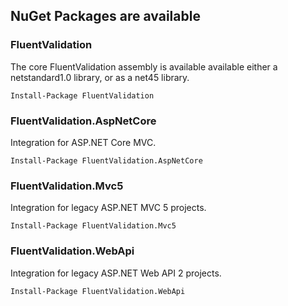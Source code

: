 ## NuGet Packages are available

### FluentValidation
The core FluentValidation assembly is available available either a netstandard1.0 library, or as a net45 library.

```
Install-Package FluentValidation
```

### FluentValidation.AspNetCore
Integration for ASP.NET Core MVC. 

```
Install-Package FluentValidation.AspNetCore
```
### FluentValidation.Mvc5
Integration for legacy ASP.NET MVC 5 projects.

```
Install-Package FluentValidation.Mvc5
```

### FluentValidation.WebApi
Integration for legacy ASP.NET Web API 2 projects.

```
Install-Package FluentValidation.WebApi
```
